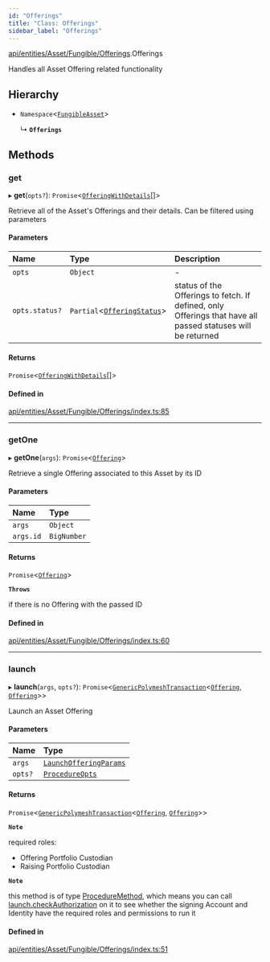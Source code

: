 ```yaml
---
id: "Offerings"
title: "Class: Offerings"
sidebar_label: "Offerings"
---
```


[api/entities/Asset/Fungible/Offerings](../../../../../../modules/API/Entities/Asset/Fungible/Offerings/Offerings.md).Offerings

Handles all Asset Offering related functionality

## Hierarchy

- `Namespace`\<[`FungibleAsset`](../FungibleAsset.md)\>

  ↳ **`Offerings`**

## Methods

### get

▸ **get**(`opts?`): `Promise`\<[`OfferingWithDetails`](../../../../../../interfaces/API/Entities/Types/OfferingWithDetails/OfferingWithDetails.md)[]\>

Retrieve all of the Asset's Offerings and their details. Can be filtered using parameters

#### Parameters

| Name | Type | Description |
| :------ | :------ | :------ |
| `opts` | `Object` | - |
| `opts.status?` | `Partial`\<[`OfferingStatus`](../../../../../../interfaces/API/Entities/Offering/Types/OfferingStatus/OfferingStatus.md)\> | status of the Offerings to fetch. If defined, only Offerings that have all passed statuses will be returned |

#### Returns

`Promise`\<[`OfferingWithDetails`](../../../../../../interfaces/API/Entities/Types/OfferingWithDetails/OfferingWithDetails.md)[]\>

#### Defined in

[api/entities/Asset/Fungible/Offerings/index.ts:85](https://github.com/PolymeshAssociation/polymesh-sdk/blob/88db4a911/src/api/entities/Asset/Fungible/Offerings/index.ts#L85)

___

### getOne

▸ **getOne**(`args`): `Promise`\<[`Offering`](../../../Offering/Offering.md)\>

Retrieve a single Offering associated to this Asset by its ID

#### Parameters

| Name | Type |
| :------ | :------ |
| `args` | `Object` |
| `args.id` | `BigNumber` |

#### Returns

`Promise`\<[`Offering`](../../../Offering/Offering.md)\>

**`Throws`**

if there is no Offering with the passed ID

#### Defined in

[api/entities/Asset/Fungible/Offerings/index.ts:60](https://github.com/PolymeshAssociation/polymesh-sdk/blob/88db4a911/src/api/entities/Asset/Fungible/Offerings/index.ts#L60)

___

### launch

▸ **launch**(`args`, `opts?`): `Promise`\<[`GenericPolymeshTransaction`](../../../../../../modules/API/Procedures/Types/Types.md#genericpolymeshtransaction)\<[`Offering`](../../../Offering/Offering.md), [`Offering`](../../../Offering/Offering.md)\>\>

Launch an Asset Offering

#### Parameters

| Name | Type |
| :------ | :------ |
| `args` | [`LaunchOfferingParams`](../../../../../../interfaces/API/Procedures/Types/LaunchOfferingParams/LaunchOfferingParams.md) |
| `opts?` | [`ProcedureOpts`](../../../../../../interfaces/API/Procedures/Types/ProcedureOpts/ProcedureOpts.md) |

#### Returns

`Promise`\<[`GenericPolymeshTransaction`](../../../../../../modules/API/Procedures/Types/Types.md#genericpolymeshtransaction)\<[`Offering`](../../../Offering/Offering.md), [`Offering`](../../../Offering/Offering.md)\>\>

**`Note`**

required roles:
  - Offering Portfolio Custodian
  - Raising Portfolio Custodian

**`Note`**

this method is of type [ProcedureMethod](../../../../../../interfaces/API/Procedures/Types/ProcedureMethod/ProcedureMethod.md), which means you can call [launch.checkAuthorization](../../../../../../interfaces/API/Procedures/Types/ProcedureMethod/ProcedureMethod.md#checkauthorization)
  on it to see whether the signing Account and Identity have the required roles and permissions to run it

#### Defined in

[api/entities/Asset/Fungible/Offerings/index.ts:51](https://github.com/PolymeshAssociation/polymesh-sdk/blob/88db4a911/src/api/entities/Asset/Fungible/Offerings/index.ts#L51)
